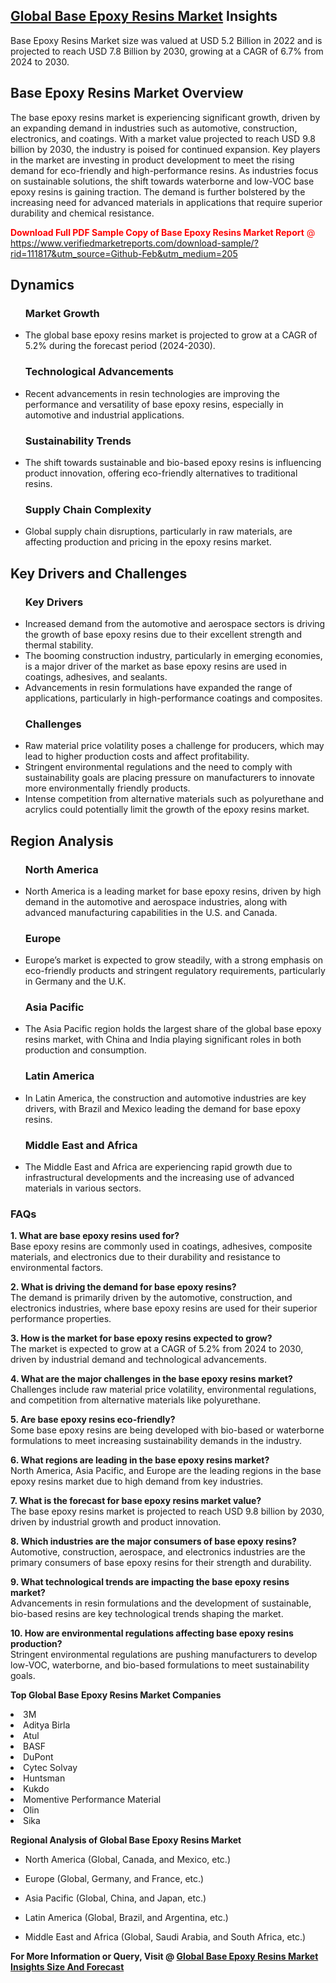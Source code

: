 <h2><a href="https://www.verifiedmarketreports.com/download-sample/?rid=111817&amp;utm_source=Github&amp;utm_medium=205" target="_blank">Global Base Epoxy Resins Market</a> Insights</h2><p>Base Epoxy Resins Market size was valued at USD 5.2 Billion in 2022 and is projected to reach USD 7.8 Billion by 2030, growing at a CAGR of 6.7% from 2024 to 2030.</p><p> <h2>Base Epoxy Resins Market Overview</h2> <p>The base epoxy resins market is experiencing significant growth, driven by an expanding demand in industries such as automotive, construction, electronics, and coatings. With a market value projected to reach USD 9.8 billion by 2030, the industry is poised for continued expansion. Key players in the market are investing in product development to meet the rising demand for eco-friendly and high-performance resins. As industries focus on sustainable solutions, the shift towards waterborne and low-VOC base epoxy resins is gaining traction. The demand is further bolstered by the increasing need for advanced materials in applications that require superior durability and chemical resistance.</p> <p><p><span class=""><span style="color: #ff0000;"><strong>Download Full PDF Sample Copy of Base Epoxy Resins Market Report</strong> @ </span><a href="https://www.verifiedmarketreports.com/download-sample/?rid=111817&amp;utm_source=Github-Feb&amp;utm_medium=205" target="_blank">https://www.verifiedmarketreports.com/download-sample/?rid=111817&amp;utm_source=Github-Feb&amp;utm_medium=205</a></span></p></p> <h2>Dynamics</h2> <ul> <h3>Market Growth</h3> <li>The global base epoxy resins market is projected to grow at a CAGR of 5.2% during the forecast period (2024-2030).</li> <h3>Technological Advancements</h3> <li>Recent advancements in resin technologies are improving the performance and versatility of base epoxy resins, especially in automotive and industrial applications.</li> <h3>Sustainability Trends</h3> <li>The shift towards sustainable and bio-based epoxy resins is influencing product innovation, offering eco-friendly alternatives to traditional resins.</li> <h3>Supply Chain Complexity</h3> <li>Global supply chain disruptions, particularly in raw materials, are affecting production and pricing in the epoxy resins market.</li> </ul> <h2>Key Drivers and Challenges</h2> <ul> <h3>Key Drivers</h3> <li>Increased demand from the automotive and aerospace sectors is driving the growth of base epoxy resins due to their excellent strength and thermal stability.</li> <li>The booming construction industry, particularly in emerging economies, is a major driver of the market as base epoxy resins are used in coatings, adhesives, and sealants.</li> <li>Advancements in resin formulations have expanded the range of applications, particularly in high-performance coatings and composites.</li> <h3>Challenges</h3> <li>Raw material price volatility poses a challenge for producers, which may lead to higher production costs and affect profitability.</li> <li>Stringent environmental regulations and the need to comply with sustainability goals are placing pressure on manufacturers to innovate more environmentally friendly products.</li> <li>Intense competition from alternative materials such as polyurethane and acrylics could potentially limit the growth of the epoxy resins market.</li> </ul> <h2>Region Analysis</h2> <ul> <h3>North America</h3> <li>North America is a leading market for base epoxy resins, driven by high demand in the automotive and aerospace industries, along with advanced manufacturing capabilities in the U.S. and Canada.</li> <h3>Europe</h3> <li>Europe’s market is expected to grow steadily, with a strong emphasis on eco-friendly products and stringent regulatory requirements, particularly in Germany and the U.K.</li> <h3>Asia Pacific</h3> <li>The Asia Pacific region holds the largest share of the global base epoxy resins market, with China and India playing significant roles in both production and consumption.</li> <h3>Latin America</h3> <li>In Latin America, the construction and automotive industries are key drivers, with Brazil and Mexico leading the demand for base epoxy resins.</li> <h3>Middle East and Africa</h3> <li>The Middle East and Africa are experiencing rapid growth due to infrastructural developments and the increasing use of advanced materials in various sectors.</li> </ul> <h3>FAQs</h3> <p><strong>1. What are base epoxy resins used for?</strong><br>Base epoxy resins are commonly used in coatings, adhesives, composite materials, and electronics due to their durability and resistance to environmental factors.</p> <p><strong>2. What is driving the demand for base epoxy resins?</strong><br>The demand is primarily driven by the automotive, construction, and electronics industries, where base epoxy resins are used for their superior performance properties.</p> <p><strong>3. How is the market for base epoxy resins expected to grow?</strong><br>The market is expected to grow at a CAGR of 5.2% from 2024 to 2030, driven by industrial demand and technological advancements.</p> <p><strong>4. What are the major challenges in the base epoxy resins market?</strong><br>Challenges include raw material price volatility, environmental regulations, and competition from alternative materials like polyurethane.</p> <p><strong>5. Are base epoxy resins eco-friendly?</strong><br>Some base epoxy resins are being developed with bio-based or waterborne formulations to meet increasing sustainability demands in the industry.</p> <p><strong>6. What regions are leading in the base epoxy resins market?</strong><br>North America, Asia Pacific, and Europe are the leading regions in the base epoxy resins market due to high demand from key industries.</p> <p><strong>7. What is the forecast for base epoxy resins market value?</strong><br>The base epoxy resins market is projected to reach USD 9.8 billion by 2030, driven by industrial growth and product innovation.</p> <p><strong>8. Which industries are the major consumers of base epoxy resins?</strong><br>Automotive, construction, aerospace, and electronics industries are the primary consumers of base epoxy resins for their strength and durability.</p> <p><strong>9. What technological trends are impacting the base epoxy resins market?</strong><br>Advancements in resin formulations and the development of sustainable, bio-based resins are key technological trends shaping the market.</p> <p><strong>10. How are environmental regulations affecting base epoxy resins production?</strong><br>Stringent environmental regulations are pushing manufacturers to develop low-VOC, waterborne, and bio-based formulations to meet sustainability goals.</p> </p><p><strong>Top Global Base Epoxy Resins Market Companies</strong></p><div data-test-id=""><p><li>3M</li><li> Aditya Birla</li><li> Atul</li><li> BASF</li><li> DuPont</li><li> Cytec Solvay</li><li> Huntsman</li><li> Kukdo</li><li> Momentive Performance Material</li><li> Olin</li><li> Sika</li></p><div><strong>Regional Analysis of&nbsp;Global Base Epoxy Resins Market</strong></div><ul><li dir="ltr"><p dir="ltr">North America&nbsp;(Global, Canada, and Mexico, etc.)</p></li><li dir="ltr"><p dir="ltr">Europe (Global, Germany, and France, etc.)</p></li><li dir="ltr"><p dir="ltr">Asia Pacific&nbsp;(Global, China, and Japan, etc.)</p></li><li dir="ltr"><p dir="ltr">Latin America&nbsp;(Global, Brazil, and Argentina, etc.)</p></li><li dir="ltr">Middle East and Africa&nbsp;(Global, Saudi Arabia, and South Africa, etc.)</li></ul><p><strong>For More Information or Query, Visit @&nbsp;</strong><strong><a href="https://www.verifiedmarketreports.com/product/global-base-epoxy-resins-market/?utm_source=Github&amp;utm_medium=205" target="_blank">Global Base Epoxy Resins Market Insights Size And Forecast</a></strong></p></div>
